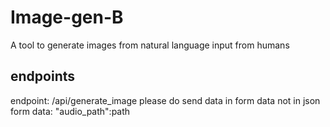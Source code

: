 # Image-gen-B

A tool to generate images from natural language input from humans

## endpoints

endpoint: /api/generate_image
please do send data in form data not in json
form data: "audio_path":path
